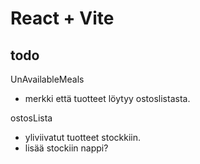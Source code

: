 # React + Vite

## todo

UnAvailableMeals
- merkki että tuotteet löytyy ostoslistasta.

ostosLista
- yliviivatut tuotteet stockkiin.
- lisää stockiin nappi?
